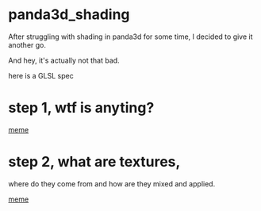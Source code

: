 # panda3d_shading

After struggling with shading in panda3d for some time, I decided to give it another go.

And hey, it's actually not that bad.

here is a GLSL spec

# step 1, wtf is anyting?

[meme](01output.png)

# step 2, what are textures, 

where do they come from and how are they mixed and applied.

[meme](02output.png)
